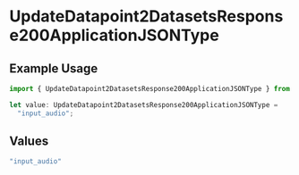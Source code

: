 # UpdateDatapoint2DatasetsResponse200ApplicationJSONType

## Example Usage

```typescript
import { UpdateDatapoint2DatasetsResponse200ApplicationJSONType } from "@orq-ai/node/models/operations";

let value: UpdateDatapoint2DatasetsResponse200ApplicationJSONType =
  "input_audio";
```

## Values

```typescript
"input_audio"
```
